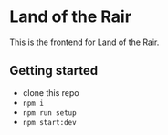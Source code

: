 # Land of the Rair

This is the frontend for Land of the Rair.

## Getting started

* clone this repo
* `npm i`
* `npm run setup`
* `npm start:dev`